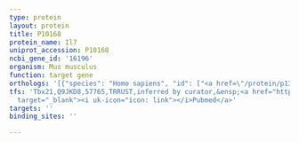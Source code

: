 ```yaml
---
type: protein
layout: protein
title: P10168
protein_name: Il7
uniprot_accession: P10168
ncbi_gene_id: '16196'
organism: Mus musculus
function: target gene
orthologs: '[{"species": "Homo sapiens", "id": ["<a href=\"/protein/p13232\">P13232</a>"]}, {"species": "Rattus norvegicus", "id": ["F7FJK6"]}]'
tfs: 'Tbx21,Q9JKD8,57765,TRRUST,inferred by curator,&ensp;<a href="https://www.ncbi.nlm.nih.gov/pubmed/?term=21321581%5Buid%5D+OR+29087512%5Buid%5D"
  target="_blank"><i uk-icon="icon: link"></i>Pubmed</a>'
targets: ''
binding_sites: ''

---
```


